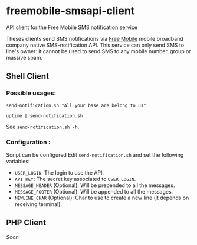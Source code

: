 freemobile-smsapi-client
========================

API client for the Free Mobile SMS notification service

Theses clients send SMS notifications via [Free Mobile](http://mobile.free.fr) mobile broadband company native SMS-notification API.
This service can only send SMS to line's owner: it cannot be used to send SMS to any mobile number, group or massive spam.

Shell Client
------------

### Possible usages:

```
send-notification.sh "All your base are belong to us"
```

```
uptime | send-notification.sh
```

See `send-notification.sh -h`.

### Configuration :

Script can be configured 
Edit `send-notification.sh` and set the following variables:
* `USER_LOGIN`: The login to use the API.
* `API_KEY`: The secret key associated to `USER_LOGIN`.
* `MESSAGE_HEADER` (Optional): Will be prepended to all the messages.
* `MESSAGE_FOOTER` (Optional): Will be appended to all the messages.
* `NEWLINE_CHAR` (Optional): Char to use to create a new line (it depends on
  receiving terminal).


PHP Client
----------

*Soon*